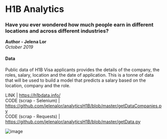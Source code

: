 # H1B Analytics

### Have you ever wondered how much people earn in different locations and across different industries? 

**Author - Jelena Lor**  <br>
*October 2019*

#### Data
Public data of H1B Visa applicants provides the details of the company, the roles, salary, location and the date of application.
This is a tonne of data that will be used to build a model that predicts a salary based on the location, company and the role. 

LINK | https://h1bdata.info/ <br>
CODE (scrap - Selenium) | https://github.com/jelenalor/analyticsH1B/blob/master/getDataCompanies.py <br>
CODE (scrap - Requests) | https://github.com/jelenalor/analyticsH1B/blob/master/getData.py <br>

![image](https://user-images.githubusercontent.com/31029142/68996492-da481700-0868-11ea-8a16-9871d16d2b7b.PNG)





